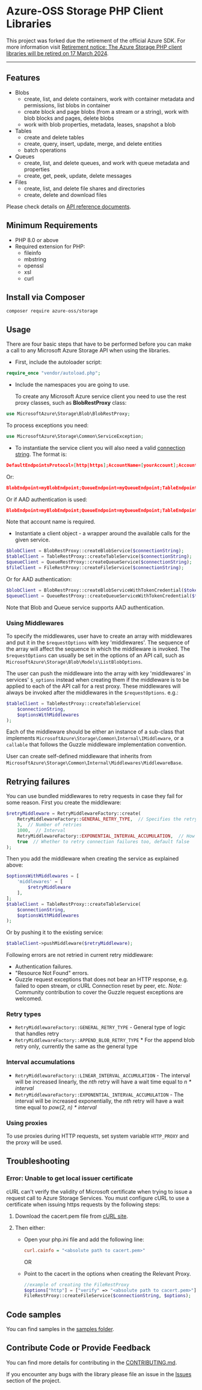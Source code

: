 # Azure-OSS Storage PHP Client Libraries

This project was forked due the retirement of the official Azure SDK. For more information visit
 [Retirement notice: The Azure Storage PHP client libraries will be retired on 17 March 2024](https://aka.ms/AzStoragePHPSDKRetirement).

---

## Features

* Blobs
  * create, list, and delete containers, work with container metadata and permissions, list blobs in container
  * create block and page blobs (from a stream or a string), work with blob blocks and pages, delete blobs
  * work with blob properties, metadata, leases, snapshot a blob
* Tables
  * create and delete tables
  * create, query, insert, update, merge, and delete entities
  * batch operations
* Queues
  * create, list, and delete queues, and work with queue metadata and properties
  * create, get, peek, update, delete messages
* Files
  * create, list, and delete file shares and directories
  * create, delete and download files

Please check details on [API reference documents](http://azure.github.io/azure-storage-php).

## Minimum Requirements

* PHP 8.0 or above
* Required extension for PHP:
  * fileinfo
  * mbstring
  * openssl
  * xsl
  * curl

## Install via Composer

```shell
composer require azure-oss/storage
```

## Usage

There are four basic steps that have to be performed before you can make a call to any Microsoft Azure Storage API when using the libraries.

* First, include the autoloader script:

```php
require_once "vendor/autoload.php"; 
```

* Include the namespaces you are going to use.

  To create any Microsoft Azure service client you need to use the rest proxy classes, such as **BlobRestProxy** class:

```php
use MicrosoftAzure\Storage\Blob\BlobRestProxy;
```

  To process exceptions you need:

```php
use MicrosoftAzure\Storage\Common\ServiceException;
```
  
* To instantiate the service client you will also need a valid [connection string](https://azure.microsoft.com/en-us/documentation/articles/storage-configure-connection-string/). The format is:

```json
DefaultEndpointsProtocol=[http|https];AccountName=[yourAccount];AccountKey=[yourKey]
```

Or:
  
```json
BlobEndpoint=myBlobEndpoint;QueueEndpoint=myQueueEndpoint;TableEndpoint=myTableEndpoint;FileEndpoint=myFileEndpoint;SharedAccessSignature=sasToken
```

Or if AAD authentication is used:

```json
BlobEndpoint=myBlobEndpoint;QueueEndpoint=myQueueEndpoint;TableEndpoint=myTableEndpoint;FileEndpoint=myFileEndpoint;AccountName=[yourAccount]
```

Note that account name is required.

* Instantiate a client object - a wrapper around the available calls for the given service.

```php
$blobClient = BlobRestProxy::createBlobService($connectionString);
$tableClient = TableRestProxy::createTableService($connectionString);
$queueClient = QueueRestProxy::createQueueService($connectionString);
$fileClient = FileRestProxy::createFileService($connectionString);
```

Or for AAD authentication:

```php
$blobClient = BlobRestProxy::createBlobServiceWithTokenCredential($token, $connectionString);
$queueClient = QueueRestProxy::createQueueServiceWithTokenCredential($token, $connectionString);
```

Note that Blob and Queue service supports AAD authentication.

### Using Middlewares

To specify the middlewares, user have to create an array with middlewares
and put it in the `$requestOptions` with key 'middlewares'. The sequence of
the array will affect the sequence in which the middleware is invoked. The
`$requestOptions` can usually be set in the options of an API call, such as
`MicrosoftAzure\Storage\Blob\Models\ListBlobOptions`.

The user can push the middleware into the array with key 'middlewares' in
services' `$_options` instead when creating them if the middleware is to be
applied to each of the API call for a rest proxy. These middlewares will always
be invoked after the middlewares in the `$requestOptions`.
e.g.:

```php
$tableClient = TableRestProxy::createTableService(
    $connectionString,
    $optionsWithMiddlewares
);
```

Each of the middleware should be either an instance of a sub-class that
implements `MicrosoftAzure\Storage\Common\Internal\IMiddleware`, or a
`callable` that follows the Guzzle middleware implementation convention.

User can create self-defined middleware that inherits from `MicrosoftAzure\Storage\Common\Internal\Middlewares\MiddlewareBase`.

## Retrying failures

You can use bundled middlewares to retry requests in case they fail for some reason. First you create the middleware:

```php
$retryMiddleware = RetryMiddlewareFactory::create(
    RetryMiddlewareFactory::GENERAL_RETRY_TYPE,  // Specifies the retry logic
    3,  // Number of retries
    1000,  // Interval
    RetryMiddlewareFactory::EXPONENTIAL_INTERVAL_ACCUMULATION,  // How to increase the wait interval
    true  // Whether to retry connection failures too, default false
);
```

Then you add the middleware when creating the service as explained above:

```php
$optionsWithMiddlewares = [
    'middlewares' = [
        $retryMiddleware
    ],
];
$tableClient = TableRestProxy::createTableService(
    $connectionString,
    $optionsWithMiddlewares
);
```

Or by pushing it to the existing service:

```php
$tableClient->pushMiddleware($retryMiddleware);
```

Following errors are not retried in current retry middleware:

* Authentication failures.
* "Resource Not Found" errors.
* Guzzle request exceptions that does not bear an HTTP response, e.g. failed to open stream, or cURL Connection reset by peer, etc.
*Note:* Community contribution to cover the Guzzle request exceptions are welcomed.

### Retry types

* `RetryMiddlewareFactory::GENERAL_RETRY_TYPE` - General type of logic that handles retry
* `RetryMiddlewareFactory::APPEND_BLOB_RETRY_TYPE` * For the append blob retry only, currently the same as the general type

### Interval accumulations

* `RetryMiddlewareFactory::LINEAR_INTERVAL_ACCUMULATION` - The interval will be increased linearly, the *nth* retry will have a wait time equal to *n \* interval*
* `RetryMiddlewareFactory::EXPONENTIAL_INTERVAL_ACCUMULATION` - The interval will be increased exponentially, the *nth* retry will have a wait time equal to *pow(2, n) \* interval*

### Using proxies

To use proxies during HTTP requests, set system variable `HTTP_PROXY` and the proxy will be used.

## Troubleshooting

### Error: Unable to get local issuer certificate

cURL can't verify the validity of Microsoft certificate when trying to issue a request call to Azure Storage Services. You must configure cURL to use a certificate when issuing https requests by the following steps:

1. Download the cacert.pem file from [cURL site](http://curl.haxx.se/docs/caextract.html).

2. Then either:
    * Open your php.ini file and add the following line:

        ```ini
        curl.cainfo = "<absolute path to cacert.pem>"
        ```

        OR
    * Point to the cacert in the options when creating the Relevant Proxy.

        ```php
        //example of creating the FileRestProxy
        $options["http"] = ["verify" => "<absolute path to cacert.pem>"];
        FileRestProxy::createFileService($connectionString, $options);
        ```

## Code samples

You can find samples in the [samples folder](https://github.com/Azure-OSS/azure-storage-php/tree/main/samples).

## Contribute Code or Provide Feedback

You can find more details for contributing in the [CONTRIBUTING.md](CONTRIBUTING.md).

If you encounter any bugs with the library please file an issue in the [Issues](https://github.com/Azure-OSS/azure-storage-php/issues) section of the project.
